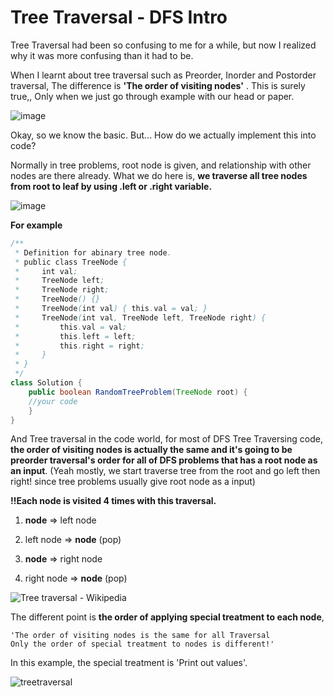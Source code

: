 # Tree Traversal - DFS Intro

Tree Traversal had been so confusing to me for a while, but now I realized why it was more confusing than it had to be. 

When I learnt about tree traversal such as Preorder, Inorder and Postorder traversal, The difference is **'The order of visiting nodes'** . This is surely true,, Only when we just go through example with our head or paper. 

![image](https://user-images.githubusercontent.com/37058233/147977911-d680133a-b63d-4195-8d84-5e9cf79e0829.png)

Okay, so we know the basic. But... How do we actually implement this into code? 

Normally in tree problems, root node is given, and relationship with other nodes are there already. What we do here is, **we traverse all tree nodes from root to leaf by using .left or .right variable.** 

![image](https://user-images.githubusercontent.com/37058233/147980981-cd92acd0-f988-47a6-b521-65e712fffb05.png)

**For example**

```java
/**
 * Definition for abinary tree node.
 * public class TreeNode {
 *     int val;
 *     TreeNode left;
 *     TreeNode right;
 *     TreeNode() {}
 *     TreeNode(int val) { this.val = val; }
 *     TreeNode(int val, TreeNode left, TreeNode right) {
 *         this.val = val;
 *         this.left = left;
 *         this.right = right;
 *     }
 * }
 */
class Solution {
    public boolean RandomTreeProblem(TreeNode root) {
    //your code
    }
}
```

And Tree traversal in the code world, for most of DFS Tree Traversing code, **the order of visiting nodes is actually the same and it's going to be preorder traversal's order for all of DFS problems that has a root node  as an input**. (Yeah mostly, we start traverse tree from the root and go left then right! since tree problems usually give root node as a input)

**!!Each node is visited 4 times with this traversal.**

1. **node** => left node

2.  left node => **node** (pop)

3. **node** => right node

4. right node => **node** (pop)

![Tree traversal - Wikipedia](https://upload.wikimedia.org/wikipedia/commons/thumb/7/75/Sorted_binary_tree_ALL_RGB.svg/293px-Sorted_binary_tree_ALL_RGB.svg.png)

The different point is **the order of applying special treatment to each node**, 

```
'The order of visiting nodes is the same for all Traversal
Only the order of special treatment to nodes is different!'
```

In this example, the special treatment is 'Print out values'.

![treetraversal](https://user-images.githubusercontent.com/37058233/147988079-9011055f-cf67-4cbc-b72f-2ad40c6ae4ea.gif)
